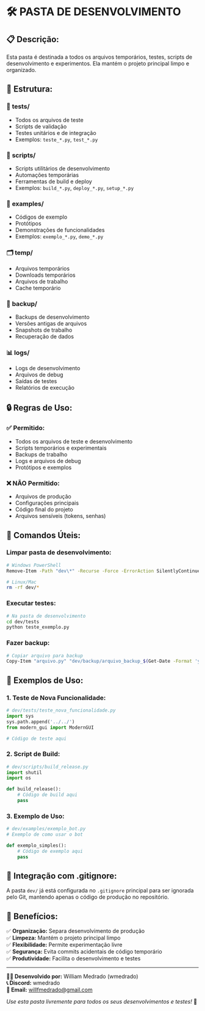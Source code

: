 # 🛠️ PASTA DE DESENVOLVIMENTO

## 📋 **Descrição:**
Esta pasta é destinada a todos os arquivos temporários, testes, scripts de desenvolvimento e experimentos. Ela mantém o projeto principal limpo e organizado.

## 📁 **Estrutura:**

### 🧪 **tests/**
- Todos os arquivos de teste
- Scripts de validação
- Testes unitários e de integração
- Exemplos: `teste_*.py`, `test_*.py`

### 🔧 **scripts/**
- Scripts utilitários de desenvolvimento
- Automações temporárias
- Ferramentas de build e deploy
- Exemplos: `build_*.py`, `deploy_*.py`, `setup_*.py`

### 📝 **examples/**
- Códigos de exemplo
- Protótipos
- Demonstrações de funcionalidades
- Exemplos: `exemplo_*.py`, `demo_*.py`

### 🗂️ **temp/**
- Arquivos temporários
- Downloads temporários
- Arquivos de trabalho
- Cache temporário

### 💾 **backup/**
- Backups de desenvolvimento
- Versões antigas de arquivos
- Snapshots de trabalho
- Recuperação de dados

### 📊 **logs/**
- Logs de desenvolvimento
- Arquivos de debug
- Saídas de testes
- Relatórios de execução

## 🔒 **Regras de Uso:**

### ✅ **Permitido:**
- Todos os arquivos de teste e desenvolvimento
- Scripts temporários e experimentais
- Backups de trabalho
- Logs e arquivos de debug
- Protótipos e exemplos

### ❌ **NÃO Permitido:**
- Arquivos de produção
- Configurações principais
- Código final do projeto
- Arquivos sensíveis (tokens, senhas)

## 🚀 **Comandos Úteis:**

### Limpar pasta de desenvolvimento:
```bash
# Windows PowerShell
Remove-Item -Path "dev\*" -Recurse -Force -ErrorAction SilentlyContinue

# Linux/Mac
rm -rf dev/*
```

### Executar testes:
```bash
# Na pasta de desenvolvimento
cd dev/tests
python teste_exemplo.py
```

### Fazer backup:
```bash
# Copiar arquivo para backup
Copy-Item "arquivo.py" "dev/backup/arquivo_backup_$(Get-Date -Format 'yyyyMMdd_HHmmss').py"
```

## 📌 **Exemplos de Uso:**

### 1. **Teste de Nova Funcionalidade:**
```python
# dev/tests/teste_nova_funcionalidade.py
import sys
sys.path.append('../../')
from modern_gui import ModernGUI

# Código de teste aqui
```

### 2. **Script de Build:**
```python
# dev/scripts/build_release.py
import shutil
import os

def build_release():
    # Código de build aqui
    pass
```

### 3. **Exemplo de Uso:**
```python
# dev/examples/exemplo_bot.py
# Exemplo de como usar o bot

def exemplo_simples():
    # Código de exemplo aqui
    pass
```

## 🔄 **Integração com .gitignore:**

A pasta `dev/` já está configurada no `.gitignore` principal para ser ignorada pelo Git, mantendo apenas o código de produção no repositório.

## 🎯 **Benefícios:**

✅ **Organização:** Separa desenvolvimento de produção  
✅ **Limpeza:** Mantém o projeto principal limpo  
✅ **Flexibilidade:** Permite experimentação livre  
✅ **Segurança:** Evita commits acidentais de código temporário  
✅ **Produtividade:** Facilita o desenvolvimento e testes  

---

**👨‍💻 Desenvolvido por:** William Medrado (wmedrado)  
**📞 Discord:** wmedrado  
**📧 Email:** willfmedrado@gmail.com

*Use esta pasta livremente para todos os seus desenvolvimentos e testes!* 🚀
